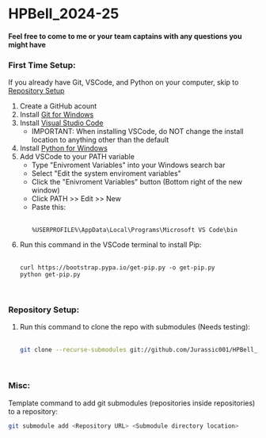 # HPBell_2024-25

#### Feel free to come to me or your team captains with any questions you might have

### First Time Setup:
<!-- This is intended to be a foolproof guide, so excuse the wordiness/overexplaining in some parts -->
If you already have Git, VSCode, and Python on your computer, skip to [Repository Setup](https://github.com/Jurassic001/HPBell_2024-25?tab=readme-ov-file#repository-setup)
1. Create a GitHub acount
2. Install [Git for Windows](https://git-scm.com/download/win)
3. Install [Visual Studio Code](https://code.visualstudio.com/download)
     - IMPORTANT: When installing VSCode, do NOT change the install location to anything other than the default
4. Install [Python for Windows](https://www.python.org/downloads/windows/)
5. Add VSCode to your PATH variable
    - Type "Enivroment Variables" into your Windows search bar
    - Select "Edit the system enviroment variables"
    - Click the "Enivroment Variables" button (Bottom right of the new window)
    - Click PATH >> Edit >> New
    - Paste this: <br/><br/>
        ```
        %USERPROFILE%\AppData\Local\Programs\Microsoft VS Code\bin
        ```
6. Run this command in the VSCode terminal to install Pip: <br/><br/>
    ```
    curl https://bootstrap.pypa.io/get-pip.py -o get-pip.py
    python get-pip.py
    ```

<br/>

### Repository Setup:
1. Run this command to clone the repo with submodules (Needs testing):
    <br/><br/>
    ```bash
    git clone --recurse-submodules git://github.com/Jurassic001/HPBell_2024-25
    ```

<br/>

### Misc:
Template command to add git submodules (repositories inside repositories) to a repository: 
```bash
git submodule add <Repository URL> <Submodule directory location>
```
<!-- 
Example command: 
git submodule add https://github.com/Jurassic001/AVR-2024 AVR\AVR-2024
^^^ This is the command I used to add the AVR-2024 repo to this repo (HPBell_2024-25) as a submodule
-->